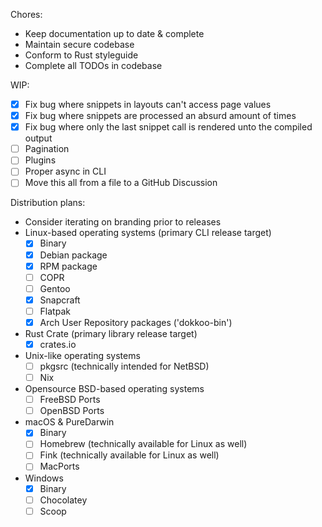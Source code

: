 Chores:
* Keep documentation up to date & complete
* Maintain secure codebase
* Conform to Rust styleguide
* Complete all TODOs in codebase

WIP:
- [x] Fix bug where snippets in layouts can't access page values
- [x] Fix bug where snippets are processed an absurd amount of times
- [x] Fix bug where only the last snippet call is rendered unto the compiled output
- [ ] Pagination
- [ ] Plugins
- [ ] Proper async in CLI
- [ ] Move this all from a file to a GitHub Discussion

Distribution plans:
* Consider iterating on branding prior to releases
* Linux-based operating systems (primary CLI release target)
    - [x] Binary
    - [x] Debian package
    - [x] RPM package
    - [ ] COPR
    - [ ] Gentoo
    - [x] Snapcraft
    - [ ] Flatpak
    - [x] Arch User Repository packages ('dokkoo-bin')
* Rust Crate (primary library release target)
    - [x] crates.io
* Unix-like operating systems
    - [ ] pkgsrc (technically intended for NetBSD)
    - [ ] Nix
* Opensource BSD-based operating systems
    - [ ] FreeBSD Ports
    - [ ] OpenBSD Ports
* macOS & PureDarwin
    - [x] Binary
    - [ ] Homebrew (technically available for Linux as well)
    - [ ] Fink (technically available for Linux as well)
    - [ ] MacPorts
* Windows
    - [x] Binary
    - [ ] Chocolatey
    - [ ] Scoop